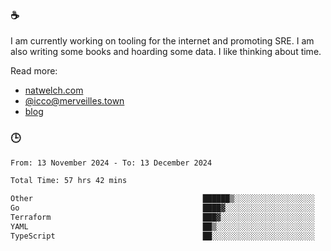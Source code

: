 ### ☕

I am currently working on tooling for the internet and promoting SRE. I am also writing some books and hoarding some data. I like thinking about time. 

Read more:

 - [natwelch.com](https://natwelch.com)
 - [@icco@merveilles.town](https://merveilles.town/@icco)
 - [blog](https://writing.natwelch.com)

### 🕒

<!--START_SECTION:waka-->

```txt
From: 13 November 2024 - To: 13 December 2024

Total Time: 57 hrs 42 mins

Other                                      ██████▒░░░░░░░░░░░░░░░░░░   25.07 %
Go                                         ████▓░░░░░░░░░░░░░░░░░░░░   19.13 %
Terraform                                  ███▓░░░░░░░░░░░░░░░░░░░░░   14.58 %
YAML                                       ██▒░░░░░░░░░░░░░░░░░░░░░░   09.06 %
TypeScript                                 ██░░░░░░░░░░░░░░░░░░░░░░░   08.07 %
```

<!--END_SECTION:waka-->
